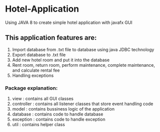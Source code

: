 # Hotel-Application
Using JAVA 8 to create simple hotel application with javafx GUI

## This application features are:
1. Import database from .txt file to database using java JDBC technology
2. Export database to .txt file 
3. Add new hotel room and put it into the database
4. Rent room, return room, perform maintenance, complete maintenance, and calculate rental fee
5. Handling exceptions

### Package explanation:
1. view : contains all GUI classes
2. controller : contains all listener classes that store event handling code
3. model : contains bussiness logic of the application 
4. database : contains code to handle database
5. exception : contains code to handle exception
6. util : contains helper class
